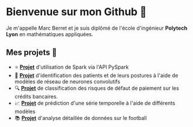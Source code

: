 # Bienvenue sur mon Github 👋

Je m'appelle Marc Berret et je suis diplômé de l'école d'ingénieur __Polytech Lyon__ en mathématiques appliquées.

## Mes projets 📌

* :star: [**Projet**](https://github.com/marcberret/project_pyspark) d'utilisation de Spark via l'API PySpark
* 🧠 [**Projet**](https://github.com/marcberret/project_sleep_posture_monitoring) d'identification des patients et de leurs postures à l'aide de modèles de réseau de neurones convolutifs 
* :mag: [**Projet**](https://github.com/marcberret/project_credit_risk_classification) de classification des risques de défaut de paiement sur les crédits bancaires. 
* 📈 [**Projet**](https://github.com/marcberret/project_time_series_forecasting) de prédiction d'une série temporelle à l'aide de différents modèles
* 📚 [**Projet**](https://github.com/marcberret/project_football_data_analysis) d'analyse détaillée de données sur le football
